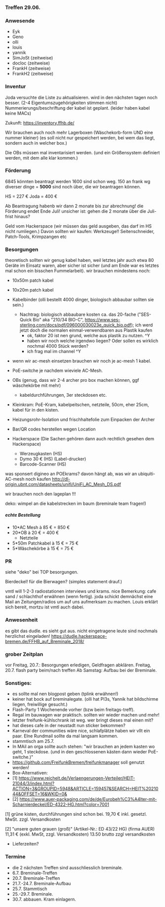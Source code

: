 ### Treffen 29.06.

### Anwesende
- Eyk
- Geno
- olli
- louis
- yannik
- SimJoSt (zeitweise)
- docloc (zeitweise)
- FrankH (zeitweise)
- FrankH2 (zeitweise)


### Inventur
Joda versuchte die Liste zu aktualisieren. wird in den nächsten tagen noch besser.
(2-4 Eigentumszugehörigkeiten stimmen nicht)
Nummerierungs/beschriftung der kabel ist geplant. (leider haben kabel keine MACs)

Zukunft: https://inventory.ffhb.de/

Wir brauchen auch noch mehr Lagerboxen (Wäschekorb-form UND eine nummer kleiner)
(es soll nicht nur gespeichert werden, bei wem das liegt, sondern auch in welcher box.)

Die OBs müssen mal inventarisiert werden. (und ein Größensystem definiert werden, mit dem alle klar kommen.)

### Förderung
6845 könnten beantragt werden
1600 sind schon weg.
150 an frank wg diverser dinge
= **5000** sind noch über, die wir beantragen können.

HS = 227 €
Joda = 400 €

Ab Beantragung habenb wir dann 2 monate bis zur abrechnung!
die Förderung endet Ende Juli!
unsicher ist: gehen die 2 monate über die Juli-frist hinaus?

Geld vom Hackerspace (wir müssen das geld ausgeben, das darf im HS nicht rumliegen.)
    Davon sollten wir kaufen: Werkzeuge!! Seitenschneider, Patch-Tools, Krimpzangen etc
    
### Besorgungen 
theoretisch sollten wir genug kabel haben, weil letztes jahr auch etwa 80 Geräte im Einsatz waren, aber sicher ist sicher (und am Ende war es letztes mal schon ein bisschen Fummelarbeit).
wir brauchen mindestens noch:
- 10x50m patch kabel
- 10x20m patch kabel
- Kabelbinder (olli bestellt 4000 dinger, biologisch abbaubar sollten sie sein.)
    - Nachtrag: biologisch abbaubare kosten ca. das 20-fache ("SES-Quick Bio" aka "210/34 BIO-C", https://www.ses-sterling.com/docs/pdf/096000030023e_quick_bio.pdf); ich werd jetzt doch die normalen einmal-verwendbaren aus Plastik kaufen
        - ok, faktor 20 ist nen grund, welche aus plastik zu nutzen. ^Y
        - haben wir noch welche irgendwo liegen? Oder sollen es wirklich nochmal 4000 Stück werden?
        - ich frag mal im channel ^Y
- wenn wir ac-mesh einsetzen brauchen wir noch je ac-mesh 1 kabel.
- PoE-switche je nachdem wieviele AC-Mesh.
- OBs (genug, dass wir 2-4 archer pro box machen können, ggf wäschekörbe mit mehr)
    - kabeldurchführungen, 3er steckdosen etc.
- Kleinkram: PoE-Kram, kabelpeitschen, netzteile, 50cm, eher 25cm, kabel für in den kisten.

- Heizungsrohr-Isolation und frischhaltefolie zum Einpacken der Archer
- Bar/QR codes herstellen wegen Location

- Hackerspace (Die Sachen gehören dann auch rechtlich gesehen dem Hackerspace)
    - Werzeugkasten (HS)
    - Dymo 30 € (HS) (Label-drucker)
    - Barcode-Scanner (HS)

was sponsert digineo an POEkrams? 
    davon hängt ab, was wir an ubiquiti-AC-mesh noch kaufen
    http://dl-origin.ubnt.com/datasheets/unifi/UniFi_AC_Mesh_DS.pdf
    
wir brauchen noch den lageplan !!!

deko: wimpel an die kabelstrecken im baum 
    (breminale team fragen!)


##### echte Bestellung
- 10*AC Mesh à 85 € = 850 €
- 20*OB à 20 € = 400 €
    - Netzteile
- 5*50m Patchkabel à 15 € = 75 €
- 5*Wäschekörbe à 15 € = 75 €


### PR 
siehe "deko" bei TOP besorgungen.

Bierdeckel! für die Bierwagen? (simples statement drauf.)

vmtl will 1-2-3 radiostationen interviews und krams. 
    nice Bemerkung: cafe sand / schlachthof erwähnen (wenn fertig).
    joda schickt demnächst eine Mail an Zeitungen/radios um auf uns aufmerksam zu machen.
    Louis erklärt sich bereit, mortzu ist vmtl auch dabei.


### Anwesenheit
es gibt das dudle. es sieht gut aus.
nicht eingetragene leute sind nochmals herzlichst eingeladen!
https://dudle.hackerspace-bremen.de/FFHB_auf_Breminale_2018/

### grober Zeitplan
vor Freitag, 20.7.: Besorgungen erledigen, Geldfragen abklären.
Freitag, 20.7. flash party beim/nach treffen
Ab Samstag: Aufbau bei der Breminale.


### Sonstiges:
- es sollte mal nen blogpost geben (tplink erwähnen!)
- keiner hat bock auf breminalegate. (olli hat PI3s, Yannik hat bildschirme liegen, freiwillige gesucht.)
- Flash-Party 1 Wochenende vorher (bzw beim freitags-treff).
- Regal im bauwagen war praktisch. sollten wir wieder machen und mehr! 
- letzter freifunk-kühlschrank ist weg. wer bringt dieses mal einen mit?
- hat dieses cafe in der neustadt nun sticker bekommen?
- Karneval der communities wäre nice, schlafplätze haben wir vllt ein paar. EIne Rundmail sollte da mal langsam kommen.
- stammtisch am 25.7.
- In MAil an orga sollte auch stehen: "wir brauchen an jedem kasten wo geht, 1 steckdose. (und in den geschlossenen kästen dann wieder PoE-switche.)"
- https://github.com/FreifunkBremen/freifunkmanager soll genutzt werden!
- Box-Alternativen:
- [1] https://www.reichelt.de/Verlaengerungen-Verteiler/HEIT-21044/3/index.html?ACTION=3&GROUPID=5948&ARTICLE=159457&SEARCH=HEIT%2021044&OFFSET=16&WKID=0&
- [2] https://www.auer-packaging.com/de/de/Eurobeh%C3%A4lter-mit-Scharnierdeckel/ED-4322-HG.html?color=7001

[1] 
grüne kisten, durchführungen sind schon bei. 
19,70 € inkl. gesetzl. MwSt. zzgl. Versandkosten

[2]
"unsere guten grauen (groß)" (Artikel-Nr.: ED 43/22 HG) (firma AUER)
11,31 €  (exkl. MwSt, zzgl. Versandkosten) 
13.50 brutto zzgl versandkosten
 
- Lieferzeiten?

### Termine
- die 2 nächsten Treffen sind ausschliesslich breminale.
- 6.7.  Breminale-Treffen
- 20.7. Breminale-Treffen
- 21.7.-24.7. Breminale-Aufbau
- 25.7. Stammtisch 
- 25.-29.7. Breminale. 
- 30.7. abbauen. Kram einlagern.
